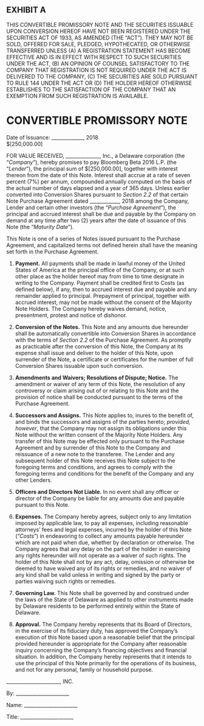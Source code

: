 ## EXHIBIT A

THIS CONVERTIBLE PROMISSORY NOTE AND THE SECURITIES ISSUABLE UPON CONVERSION HEREOF HAVE NOT BEEN REGISTERED UNDER THE SECURITIES ACT OF 1933, AS AMENDED (THE “ACT”).  THEY MAY NOT BE SOLD, OFFERED FOR SALE, PLEDGED, HYPOTHECATED, OR OTHERWISE TRANSFERRED UNLESS (A) A REGISTRATION STATEMENT HAS BECOME EFFECTIVE AND IS IN EFFECT WITH RESPECT TO SUCH SECURITIES UNDER THE ACT, (B) AN OPINION OF COUNSEL SATISFACTORY TO THE COMPANY THAT REGISTRATION IS NOT REQUIRED UNDER THE ACT IS DELIVERED TO THE COMPANY, (C) THE SECURITIES ARE SOLD PURSUANT TO RULE 144 UNDER THE ACT OR (D) THE HOLDER HEREOF OTHERWISE ESTABLISHES TO THE SATISFACTION OF THE COMPANY THAT AN EXEMPTION FROM SUCH REGISTRATION IS AVAILABLE.

# CONVERTIBLE PROMISSORY NOTE

Date of Issuance: _____________, 2018   
$[250,000.00]

FOR VALUE RECEIVED, ______________, Inc., a Delaware corporation (the “*Company*”), hereby promises to pay Bloomberg Beta 2016 L.P. (the “*Lender*”), the principal sum of $[250,000.00], together with interest thereon from the date of this Note.  Interest shall accrue at a rate of seven percent (7%) per annum, compounded annually computed on the basis of the actual number of days elapsed and a year of 365 days.  Unless earlier converted into Conversion Shares pursuant to *Section 2.2* of that certain Note Purchase Agreement dated ____________, 2018 among the Company, Lender and certain other investors (the “*Purchase Agreement*”), the principal and accrued interest shall be due and payable by the Company on demand at any time after two (2) years after the date of issuance of this Note (the “*Maturity Date*”).

This Note is one of a series of Notes issued pursuant to the Purchase Agreement, and capitalized terms not defined herein shall have the meaning set forth in the Purchase Agreement.

1.	**Payment.** All payments shall be made in lawful money of the United States of America at the principal office of the Company, or at such other place as the holder hereof may from time to time designate in writing to the Company. Payment shall be credited first to Costs (as defined below), if any, then to accrued interest due and payable and any remainder applied to principal. Prepayment of principal, together with accrued interest, may not be made without the consent of the Majority Note Holders. The Company hereby waives demand, notice, presentment, protest and notice of dishonor.

2.	**Conversion of the Notes.** This Note and any amounts due hereunder shall be automatically convertible into Conversion Shares in accordance with the terms of *Section 2.2* of the Purchase Agreement. As promptly as practicable after the conversion of this Note, the Company at its expense shall issue and deliver to the holder of this Note, upon surrender of the Note, a certificate or certificates for the number of full Conversion Shares issuable upon such conversion.

3.	**Amendments and Waivers; Resolutions of Dispute; Notice.** The amendment or waiver of any term of this Note, the resolution of any controversy or claim arising out of or relating to this Note and the provision of notice shall be conducted pursuant to the terms of the Purchase Agreement.

4.	**Successors and Assigns.** This Note applies to, inures to the benefit of, and binds the successors and assigns of the parties hereto; *provided, however*, that the Company may not assign its obligations under this Note without the written consent of the Majority Note Holders. Any transfer of this Note may be effected only pursuant to the Purchase Agreement and by surrender of this Note to the Company and reissuance of a new note to the transferee. The Lender and any subsequent holder of this Note receives this Note subject to the foregoing terms and conditions, and agrees to comply with the foregoing terms and conditions for the benefit of the Company and any other Lenders.

5.	**Officers and Directors Not Liable.** In no event shall any officer or director of the Company be liable for any amounts due and payable pursuant to this Note.

6.	**Expenses.** The Company hereby agrees, subject only to any limitation imposed by applicable law, to pay all expenses, including reasonable attorneys’ fees and legal expenses, incurred by the holder of this Note (“*Costs*”) in endeavoring to collect any amounts payable hereunder which are not paid when due, whether by declaration or otherwise. The Company agrees that any delay on the part of the holder in exercising any rights hereunder will not operate as a waiver of such rights.  The holder of this Note shall not by any act, delay, omission or otherwise be deemed to have waived any of its rights or remedies, and no waiver of any kind shall be valid unless in writing and signed by the party or parties waiving such rights or remedies.

7.	**Governing Law.** This Note shall be governed by and construed under the laws of the State of Delaware as applied to other instruments made by Delaware residents to be performed entirely within the State of Delaware.

8.	**Approval.** The Company hereby represents that its Board of Directors, in the exercise of its fiduciary duty, has approved the Company’s execution of this Note based upon a reasonable belief that the principal provided hereunder is appropriate for the Company after reasonable inquiry concerning the Company’s financing objectives and financial situation.  In addition, the Company hereby represents that it intends to use the principal of this Note primarily for the operations of its business, and not for any personal, family or household purpose.

______________________, INC.

By: ______________________

Name: ______________________

Title: ______________________
